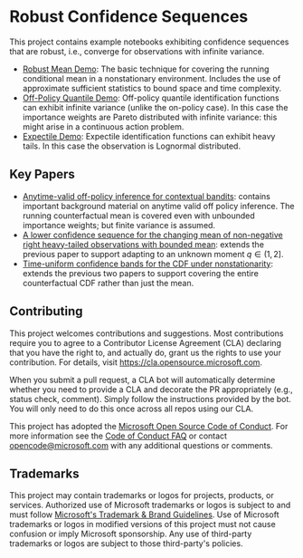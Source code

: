 # Robust Confidence Sequences

This project contains example notebooks exhibiting confidence sequences that are robust, i.e., converge for observations with infinite variance.

  * [Robust Mean Demo](csrobustmean.ipynb): The basic technique for covering the running conditional mean in a nonstationary environment.  Includes the use of approximate sufficient statistics to bound space and time complexity.
  * [Off-Policy Quantile Demo](csnsopquantile.ipynb): Off-policy quantile identification functions can exhibit infinite variance (unlike the on-policy case).  In this case the importance weights are Pareto distributed with infinite variance: this might arise in a continuous action problem.
  * [Expectile Demo](csnsexpectile.ipynb): Expectile identification functions can exhibit heavy tails.  In this case the observation is Lognormal distributed.

## Key Papers

  * [Anytime-valid off-policy inference for contextual bandits](https://arxiv.org/abs/2210.10768): contains important background material on anytime valid off policy inference. 
 The running counterfactual mean is covered even with unbounded importance weights; but finite variance is assumed.
  * [A lower confidence sequence for the changing mean of non-negative right heavy-tailed observations with bounded mean](https://arxiv.org/abs/2210.11133): extends the previous paper to support adapting to an unknown moment $q \in (1, 2]$.
  * [Time-uniform confidence bands for the CDF under nonstationarity](https://arxiv.org/abs/2302.14248): extends the previous two papers to support covering the entire counterfactual CDF rather than just the mean.

## Contributing

This project welcomes contributions and suggestions.  Most contributions require you to agree to a
Contributor License Agreement (CLA) declaring that you have the right to, and actually do, grant us
the rights to use your contribution. For details, visit https://cla.opensource.microsoft.com.

When you submit a pull request, a CLA bot will automatically determine whether you need to provide
a CLA and decorate the PR appropriately (e.g., status check, comment). Simply follow the instructions
provided by the bot. You will only need to do this once across all repos using our CLA.

This project has adopted the [Microsoft Open Source Code of Conduct](https://opensource.microsoft.com/codeofconduct/).
For more information see the [Code of Conduct FAQ](https://opensource.microsoft.com/codeofconduct/faq/) or
contact [opencode@microsoft.com](mailto:opencode@microsoft.com) with any additional questions or comments.

## Trademarks

This project may contain trademarks or logos for projects, products, or services. Authorized use of Microsoft 
trademarks or logos is subject to and must follow 
[Microsoft's Trademark & Brand Guidelines](https://www.microsoft.com/en-us/legal/intellectualproperty/trademarks/usage/general).
Use of Microsoft trademarks or logos in modified versions of this project must not cause confusion or imply Microsoft sponsorship.
Any use of third-party trademarks or logos are subject to those third-party's policies.
